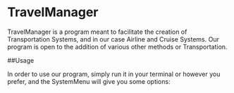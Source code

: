 # TravelManager

TravelManager is a program meant to facilitate the creation of Transportation Systems, and in our
case Airline and Cruise Systems. Our program is open to the addition of various other methods or Transportation.

##Usage

In order to use our program, simply run it in your terminal or however you prefer, and the SystemMenu will give you some options:

```bash


```